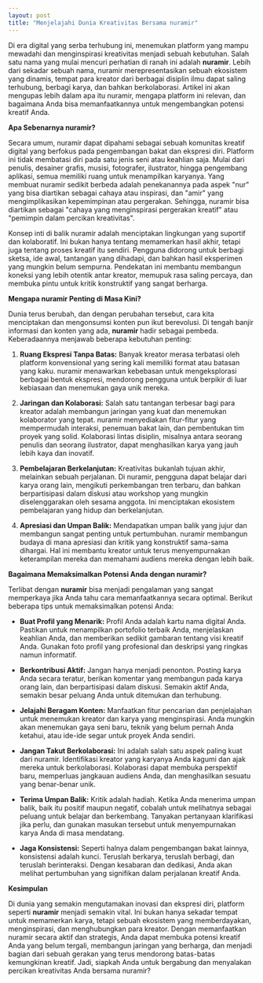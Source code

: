 ```yaml
---
layout: post
title: "Menjelajahi Dunia Kreativitas Bersama nuramir"
---
```


Di era digital yang serba terhubung ini, menemukan platform yang mampu mewadahi dan menginspirasi kreativitas menjadi sebuah kebutuhan. Salah satu nama yang mulai mencuri perhatian di ranah ini adalah **nuramir**. Lebih dari sekadar sebuah nama, nuramir merepresentasikan sebuah ekosistem yang dinamis, tempat para kreator dari berbagai disiplin ilmu dapat saling terhubung, berbagi karya, dan bahkan berkolaborasi. Artikel ini akan mengupas lebih dalam apa itu nuramir, mengapa platform ini relevan, dan bagaimana Anda bisa memanfaatkannya untuk mengembangkan potensi kreatif Anda.

**Apa Sebenarnya nuramir?**

Secara umum, nuramir dapat dipahami sebagai sebuah komunitas kreatif digital yang berfokus pada pengembangan bakat dan ekspresi diri. Platform ini tidak membatasi diri pada satu jenis seni atau keahlian saja. Mulai dari penulis, desainer grafis, musisi, fotografer, ilustrator, hingga pengembang aplikasi, semua memiliki ruang untuk menampilkan karyanya. Yang membuat nuramir sedikit berbeda adalah penekanannya pada aspek "nur" yang bisa diartikan sebagai cahaya atau inspirasi, dan "amir" yang mengimplikasikan kepemimpinan atau pergerakan. Sehingga, nuramir bisa diartikan sebagai "cahaya yang menginspirasi pergerakan kreatif" atau "pemimpin dalam percikan kreativitas".

Konsep inti di balik nuramir adalah menciptakan lingkungan yang suportif dan kolaboratif. Ini bukan hanya tentang memamerkan hasil akhir, tetapi juga tentang proses kreatif itu sendiri. Pengguna didorong untuk berbagi sketsa, ide awal, tantangan yang dihadapi, dan bahkan hasil eksperimen yang mungkin belum sempurna. Pendekatan ini membantu membangun koneksi yang lebih otentik antar kreator, memupuk rasa saling percaya, dan membuka pintu untuk kritik konstruktif yang sangat berharga.

**Mengapa nuramir Penting di Masa Kini?**

Dunia terus berubah, dan dengan perubahan tersebut, cara kita menciptakan dan mengonsumsi konten pun ikut berevolusi. Di tengah banjir informasi dan konten yang ada, **nuramir** hadir sebagai pembeda. Keberadaannya menjawab beberapa kebutuhan penting:

1.  **Ruang Ekspresi Tanpa Batas:** Banyak kreator merasa terbatasi oleh platform konvensional yang sering kali memiliki format atau batasan yang kaku. nuramir menawarkan kebebasan untuk mengeksplorasi berbagai bentuk ekspresi, mendorong pengguna untuk berpikir di luar kebiasaan dan menemukan gaya unik mereka.

2.  **Jaringan dan Kolaborasi:** Salah satu tantangan terbesar bagi para kreator adalah membangun jaringan yang kuat dan menemukan kolaborator yang tepat. nuramir menyediakan fitur-fitur yang mempermudah interaksi, penemuan bakat lain, dan pembentukan tim proyek yang solid. Kolaborasi lintas disiplin, misalnya antara seorang penulis dan seorang ilustrator, dapat menghasilkan karya yang jauh lebih kaya dan inovatif.

3.  **Pembelajaran Berkelanjutan:** Kreativitas bukanlah tujuan akhir, melainkan sebuah perjalanan. Di nuramir, pengguna dapat belajar dari karya orang lain, mengikuti perkembangan tren terbaru, dan bahkan berpartisipasi dalam diskusi atau workshop yang mungkin diselenggarakan oleh sesama anggota. Ini menciptakan ekosistem pembelajaran yang hidup dan berkelanjutan.

4.  **Apresiasi dan Umpan Balik:** Mendapatkan umpan balik yang jujur dan membangun sangat penting untuk pertumbuhan. nuramir membangun budaya di mana apresiasi dan kritik yang konstruktif sama-sama dihargai. Hal ini membantu kreator untuk terus menyempurnakan keterampilan mereka dan memahami audiens mereka dengan lebih baik.

**Bagaimana Memaksimalkan Potensi Anda dengan nuramir?**

Terlibat dengan **nuramir** bisa menjadi pengalaman yang sangat memperkaya jika Anda tahu cara memanfaatkannya secara optimal. Berikut beberapa tips untuk memaksimalkan potensi Anda:

*   **Buat Profil yang Menarik:** Profil Anda adalah kartu nama digital Anda. Pastikan untuk menampilkan portofolio terbaik Anda, menjelaskan keahlian Anda, dan memberikan sedikit gambaran tentang visi kreatif Anda. Gunakan foto profil yang profesional dan deskripsi yang ringkas namun informatif.

*   **Berkontribusi Aktif:** Jangan hanya menjadi penonton. Posting karya Anda secara teratur, berikan komentar yang membangun pada karya orang lain, dan berpartisipasi dalam diskusi. Semakin aktif Anda, semakin besar peluang Anda untuk ditemukan dan terhubung.

*   **Jelajahi Beragam Konten:** Manfaatkan fitur pencarian dan penjelajahan untuk menemukan kreator dan karya yang menginspirasi. Anda mungkin akan menemukan gaya seni baru, teknik yang belum pernah Anda ketahui, atau ide-ide segar untuk proyek Anda sendiri.

*   **Jangan Takut Berkolaborasi:** Ini adalah salah satu aspek paling kuat dari nuramir. Identifikasi kreator yang karyanya Anda kagumi dan ajak mereka untuk berkolaborasi. Kolaborasi dapat membuka perspektif baru, memperluas jangkauan audiens Anda, dan menghasilkan sesuatu yang benar-benar unik.

*   **Terima Umpan Balik:** Kritik adalah hadiah. Ketika Anda menerima umpan balik, baik itu positif maupun negatif, cobalah untuk melihatnya sebagai peluang untuk belajar dan berkembang. Tanyakan pertanyaan klarifikasi jika perlu, dan gunakan masukan tersebut untuk menyempurnakan karya Anda di masa mendatang.

*   **Jaga Konsistensi:** Seperti halnya dalam pengembangan bakat lainnya, konsistensi adalah kunci. Teruslah berkarya, teruslah berbagi, dan teruslah berinteraksi. Dengan kesabaran dan dedikasi, Anda akan melihat pertumbuhan yang signifikan dalam perjalanan kreatif Anda.

**Kesimpulan**

Di dunia yang semakin mengutamakan inovasi dan ekspresi diri, platform seperti **nuramir** menjadi semakin vital. Ini bukan hanya sekadar tempat untuk memamerkan karya, tetapi sebuah ekosistem yang memberdayakan, menginspirasi, dan menghubungkan para kreator. Dengan memanfaatkan nuramir secara aktif dan strategis, Anda dapat membuka potensi kreatif Anda yang belum tergali, membangun jaringan yang berharga, dan menjadi bagian dari sebuah gerakan yang terus mendorong batas-batas kemungkinan kreatif. Jadi, siapkah Anda untuk bergabung dan menyalakan percikan kreativitas Anda bersama nuramir?
